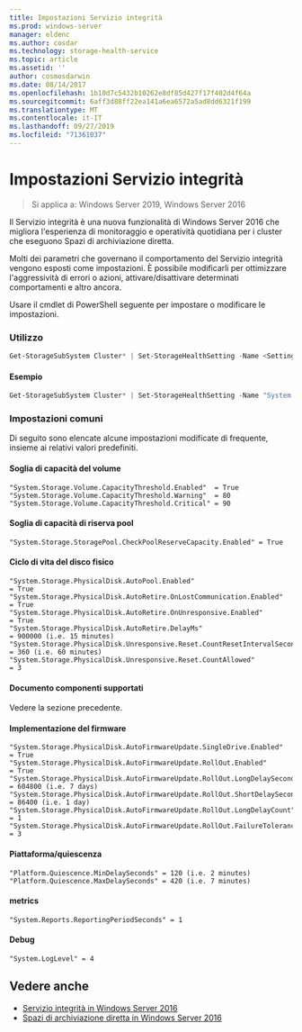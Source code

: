 ```yaml
---
title: Impostazioni Servizio integrità
ms.prod: windows-server
manager: eldenc
ms.author: cosdar
ms.technology: storage-health-service
ms.topic: article
ms.assetid: ''
author: cosmosdarwin
ms.date: 08/14/2017
ms.openlocfilehash: 1b10d7c5432b10262e8df85d427f17f402d4f64a
ms.sourcegitcommit: 6aff3d88ff22ea141a6ea6572a5ad8dd6321f199
ms.translationtype: MT
ms.contentlocale: it-IT
ms.lasthandoff: 09/27/2019
ms.locfileid: "71361037"
---
```

# <a name="health-service-settings"></a>Impostazioni Servizio integrità
> Si applica a: Windows Server 2019, Windows Server 2016

Il Servizio integrità è una nuova funzionalità di Windows Server 2016 che migliora l'esperienza di monitoraggio e operatività quotidiana per i cluster che eseguono Spazi di archiviazione diretta.

Molti dei parametri che governano il comportamento del Servizio integrità vengono esposti come impostazioni. È possibile modificarli per ottimizzare l'aggressività di errori o azioni, attivare/disattivare determinati comportamenti e altro ancora.

Usare il cmdlet di PowerShell seguente per impostare o modificare le impostazioni.

### <a name="usage"></a>Utilizzo

```PowerShell
Get-StorageSubSystem Cluster* | Set-StorageHealthSetting -Name <SettingName> -Value <Value>  
```

#### <a name="example"></a>Esempio

```PowerShell
Get-StorageSubSystem Cluster* | Set-StorageHealthSetting -Name "System.Storage.Volume.CapacityThreshold.Warning" -Value 70
```

### <a name="common-settings"></a>Impostazioni comuni

Di seguito sono elencate alcune impostazioni modificate di frequente, insieme ai relativi valori predefiniti.

#### <a name="volume-capacity-threshold"></a>Soglia di capacità del volume

```
"System.Storage.Volume.CapacityThreshold.Enabled"  = True
"System.Storage.Volume.CapacityThreshold.Warning"  = 80
"System.Storage.Volume.CapacityThreshold.Critical" = 90
```

#### <a name="pool-reserve-capacity-threshold"></a>Soglia di capacità di riserva pool

```
"System.Storage.StoragePool.CheckPoolReserveCapacity.Enabled" = True
```

#### <a name="physical-disk-lifecycle"></a>Ciclo di vita del disco fisico

```
"System.Storage.PhysicalDisk.AutoPool.Enabled"                             = True
"System.Storage.PhysicalDisk.AutoRetire.OnLostCommunication.Enabled"       = True
"System.Storage.PhysicalDisk.AutoRetire.OnUnresponsive.Enabled"            = True
"System.Storage.PhysicalDisk.AutoRetire.DelayMs"                           = 900000 (i.e. 15 minutes)
"System.Storage.PhysicalDisk.Unresponsive.Reset.CountResetIntervalSeconds" = 360 (i.e. 60 minutes)
"System.Storage.PhysicalDisk.Unresponsive.Reset.CountAllowed"              = 3
```

#### <a name="supported-components-document"></a>Documento componenti supportati

Vedere la sezione precedente.

#### <a name="firmware-rollout"></a>Implementazione del firmware

```
"System.Storage.PhysicalDisk.AutoFirmwareUpdate.SingleDrive.Enabled"       = True
"System.Storage.PhysicalDisk.AutoFirmwareUpdate.RollOut.Enabled"           = True
"System.Storage.PhysicalDisk.AutoFirmwareUpdate.RollOut.LongDelaySeconds"  = 604800 (i.e. 7 days)
"System.Storage.PhysicalDisk.AutoFirmwareUpdate.RollOut.ShortDelaySeconds" = 86400 (i.e. 1 day)
"System.Storage.PhysicalDisk.AutoFirmwareUpdate.RollOut.LongDelayCount"    = 1
"System.Storage.PhysicalDisk.AutoFirmwareUpdate.RollOut.FailureTolerance"  = 3
```

#### <a name="platform--quiescence"></a>Piattaforma/quiescenza

```
"Platform.Quiescence.MinDelaySeconds" = 120 (i.e. 2 minutes)
"Platform.Quiescence.MaxDelaySeconds" = 420 (i.e. 7 minutes)
```

#### <a name="metrics"></a>metrics

```
"System.Reports.ReportingPeriodSeconds" = 1
```

#### <a name="debugging"></a>Debug

```
"System.LogLevel" = 4
```

## <a name="see-also"></a>Vedere anche

- [Servizio integrità in Windows Server 2016](health-service-overview.md)
- [Spazi di archiviazione diretta in Windows Server 2016](../storage/storage-spaces/storage-spaces-direct-overview.md)
